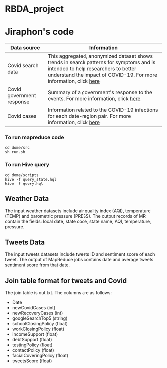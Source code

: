# RBDA_project

# Jiraphon's code
| Data source  | Information |
| ------------- | ------------- |
| Covid search data | This aggregated, anonymized dataset shows trends in search patterns for symptoms and is intended to help researchers to better understand the impact of COVID-19. For more information, click [here](https://github.com/GoogleCloudPlatform/covid-19-open-data/blob/main/docs/table-search-trends.md)  |
| Covid government response  | Summary of a government's response to the events. For more information, click [here](https://github.com/GoogleCloudPlatform/covid-19-open-data/blob/main/docs/table-government-response.md)  |
| Covid cases  | Information related to the COVID-19 infections for each date-region pair. For more information, click [here](https://github.com/GoogleCloudPlatform/covid-19-open-data/blob/main/docs/table-epidemiology.md) |

### To run mapreduce code
```
cd dome/src
sh run.sh
```
### To run Hive query
```
cd dome/scripts
hive -f query_state.hql
hive -f query.hql
```
## Weather Data
The input weather datasets include air quality index (AQI), temperature (TEMP) and barometric pressure (PRESS).
The output records of MR contain the fields: local date, state code, state name, AQI, temperature, pressure.



## Tweets Data
The input tweets datasets include tweets ID and sentiment score of each tweet.
The output of MapReduce jobs contains date and average tweets sentiment score from that date.

## Join table format for tweets and Covid
The join table is out.txt. The columns are as follows:
- Date 
- newCovidCases (int)
- newRecoveryCases (int)
- googleSearchTop5 (string) 
- schoolClosingPolicy (float)
- workClosingPolicy (float)
- incomeSupport (float)
- debtSupport (float) 
- testingPolicy (float)
- contactPolicy (float)
- facialCoveringPolicy (float)
- tweetsScore (float)
